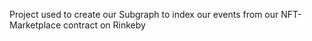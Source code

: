 Project used to create our Subgraph to index our events from our NFT-Marketplace contract on Rinkeby
